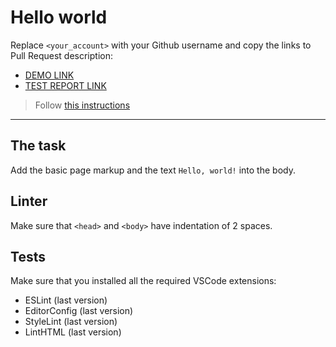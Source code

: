 # Hello world

Replace `<your_account>` with your Github username and copy the links to Pull Request description:
- [DEMO LINK](https://oleksandr-plias.github.io/layout_hello-world/)
- [TEST REPORT LINK](https://oleksandr-plias.github.io/layout_hello-world/report/html_report/)

> Follow [this instructions](https://mate-academy.github.io/layout_task-guideline/#how-to-solve-the-layout-tasks-on-github)
___

## The task

Add the basic page markup and the text `Hello, world!` into the body.

## Linter

Make sure that `<head>` and `<body>` have indentation of 2 spaces.

## Tests

Make sure that you installed all the required VSCode extensions:

- ESLint (last version)
- EditorConfig (last version)
- StyleLint (last version)
- LintHTML (last version)
